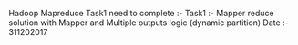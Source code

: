 Hadoop Mapreduce Task1 need to complete :-
Task1 :- Mapper reduce solution with Mapper and Multiple outputs logic (dynamic partition) Date :- 311202017